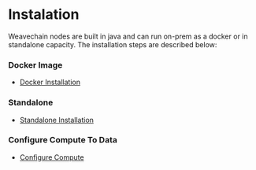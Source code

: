 # Instalation

Weavechain nodes are built in java and can run on-prem as a docker or in standalone capacity. The installation steps are described below:

### Docker Image

- [Docker Installation](./docker.md)

### Standalone

- [Standalone Installation](./standalone.md)


### Configure Compute To Data

- [Configure Compute](./configure-compute.md)
